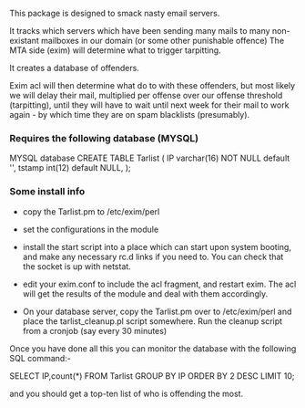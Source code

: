 This package is designed to smack nasty email servers.

It tracks which servers which have been sending many 
mails to many non-existant mailboxes in our domain (or some other punishable offence)
The MTA side (exim) will determine what to trigger tarpitting.

It creates a database of offenders.

Exim acl will then determine what do to with these offenders, but most likely
we will delay their mail, multiplied per offense over our offense threshold (tarpitting), 
until they will have to wait until next week for their mail to work again - by
which time they are on spam blacklists (presumably). 

### Requires the following database (MYSQL)

MYSQL database
CREATE TABLE Tarlist (
  IP varchar(16) NOT NULL default '',
  tstamp int(12) default NULL,
  );

### Some install info

* copy the Tarlist.pm to /etc/exim/perl

* set the configurations in the module

* install the start script into a place which can start upon system booting,
and make any necessary rc.d links if you need to. You can check that the socket
is up with netstat.

* edit your exim.conf to include the acl fragment, and restart exim. The acl
will get the results of the module and deal with them accordingly.

* On your database server, copy the Tarlist.pm over to /etc/exim/perl and
place the tarlist_cleanup.pl script somewhere. Run the cleanup script from
a cronjob (say every 30 minutes)

Once you have done all this you can
monitor the database with the following SQL command:-

SELECT IP,count(*) FROM Tarlist GROUP BY IP ORDER BY 2 DESC LIMIT 10;

and you should get a top-ten list of who is offending the most.

